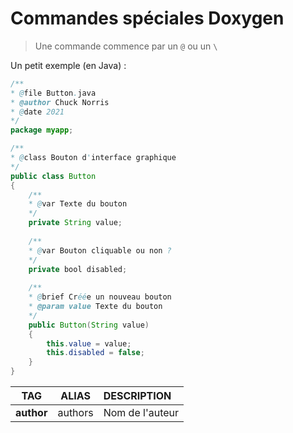 # Commandes spéciales Doxygen

> Une commande commence par un `@` ou un `\`

Un petit exemple (en Java) :

```java
/**
* @file Button.java
* @author Chuck Norris
* @date 2021
*/
package myapp;

/**
* @class Bouton d'interface graphique
*/
public class Button
{
	/**
	* @var Texte du bouton
	*/
	private String value;
	
	/**
	* @var Bouton cliquable ou non ?
	*/
	private bool disabled;
	
	/**
	* @brief Créée un nouveau bouton
	* @param value Texte du bouton
	*/
	public Button(String value)
	{
		this.value = value;
		this.disabled = false;
	}
}
```

|TAG|ALIAS|DESCRIPTION|
|:--:|:--:|:--|
|**author**|authors|Nom de l'auteur|
